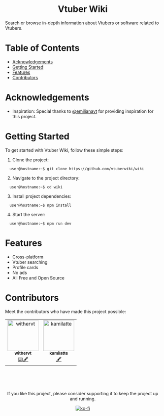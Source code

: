 <div align="center">
   <h1 align="center">Vtuber Wiki</h1>
</div>

Search or browse in-depth information about Vtubers or software related to Vtubers.


# Table of Contents

- [Acknowledgements](#acknowledgements)
- [Getting Started](#getting-started)
- [Features](#features)
- [Contributors](#contributors)


# Acknowledgements


- Inspiration: Special thanks to [@emilianavt](https://github.com/emilianavt) for providing inspiration for this project.

# Getting Started

To get started with Vtuber Wiki, follow these simple steps:

1. Clone the project:

```shell
  user@hostname:~$ git clone https://github.com/vtuberwiki/wiki
```

2. Navigate to the project directory:

```shell
  user@hostname:~$ cd wiki
```

3. Install project dependencies:

```shell
  user@hostname:~$ npm install
```

4. Start the server:

```shell
  user@hostname:~$ npm run dev
```

# Features

- Cross-platform
- Vtuber searching
- Profile cards
- No ads
- All Free and Open Source

# Contributors

Meet the contributors who have made this project possible:

<table>
  <tbody>
    <tr>
      <td align="center">
        <a href="https://github.com/withervt">
          <img src="https://avatars.githubusercontent.com/u/93791569" width="100px;" alt="withervt"/>
          <br />
          <sub><b>withervt</b></sub>
        </a>
        <br />
        <a href="https://code-vtubers.wiki" title="Programming">⌨️</a><a href="https://code-vtubers.wiki" title="Writing Documentation">🖋️</a>
      </td>
      <td align="center">
        <a href="https://github.com/kamilatte">
          <img src="https://avatars.githubusercontent.com/u/118631823" width="100px;" alt="kamilatte"/>
          <br />
          <sub><b>kamilatte</b></sub>
        </a>
        <br />
        <a href="https://code-vtubers.wiki" title="Writing Documentation">🖋️</a>
      </td>
    </tr>
  </tbody>
</table>

</br>
</br>
</br>

<div align="center">
  <p align="center">If you like this project, please consider supporting it to keep the project up and running.</p>

  [![ko-fi](https://ko-fi.com/img/githubbutton_sm.svg)](https://ko-fi.com/P5P5NTG8C)
</div>
